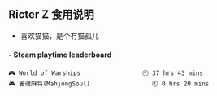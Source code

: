 ## Ricter Z 食用说明
- 喜欢猫猫，是个冇猫孤儿

<!-- steam-box start -->
#### - Steam playtime leaderboard
```text
🎮 World of Warships                 🕘 37 hrs 43 mins
🎮 雀魂麻将(MahjongSoul)                 🕘 0 hrs 20 mins
```
<!-- Powered by https://github.com/YouEclipse/steam-box . -->
<!-- steam-box end -->
